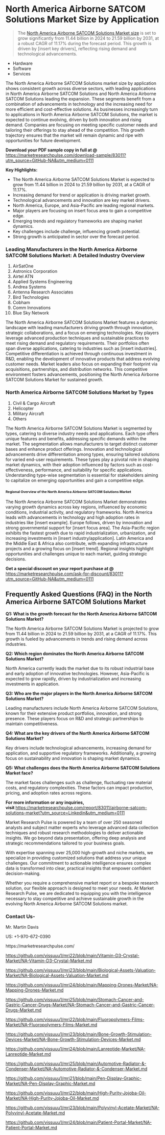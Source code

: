 <h1>North America Airborne SATCOM Solutions Market&nbsp;Size by Application</h1><blockquote><p>The <a href="https://marketresearchpulse.com/download-sample/83011?utm_source=GitHub-NA&amp;utm_medium=0111">North America Airborne SATCOM Solutions Market size</a> is set to grow significantly from 11.44 billion in 2024 to 21.59 billion by 2031, at a robust CAGR of 11.17% during the forecast period. This growth is driven by [insert key drivers], reflecting rising demand and technological advancements.</p></blockquote><ul><li>Hardware<li> Software<li> Services</li></ul><p>The North America Airborne SATCOM Solutions market size by application shows consistent growth across diverse sectors, with leading applications in North America Airborne SATCOM Solutions and North America Airborne SATCOM Solutions leading the expansion. These segments benefit from a combination of advancements in technology and the increasing need for more efficient and cost-effective solutions. As businesses increasingly turn to applications in North America Airborne SATCOM Solutions, the market is expected to continue evolving, driven by both innovation and rising demand. Companies are focusing on meeting specific customer needs and tailoring their offerings to stay ahead of the competition. This growth trajectory ensures that the market will remain dynamic and ripe with opportunities for future development.</p><p><strong>Download your PDF sample copy in full at @ </strong><a href="https://marketresearchpulse.com/download-sample/83011?utm_source=GitHub-NA&amp;utm_medium=0111">https://marketresearchpulse.com/download-sample/83011?utm_source=GitHub-NA&amp;utm_medium=0111</a></p><p><strong>Key Highlights: </strong></p><ul><li>The North America Airborne SATCOM Solutions Market is expected to grow from 11.44 billion in 2024 to 21.59 billion by 2031, at a CAGR of 11.17%.</li><li>Increasing demand for trend or application is driving market growth.</li><li>Technological advancements and innovation are key market drivers.</li><li>North America, Europe, and Asia-Pacific are leading regional markets.</li><li>Major players are focusing on insert focus area to gain a competitive edge.</li><li>Emerging trends and regulatory frameworks are shaping market dynamics.</li><li>Key challenges include challenge, influencing growth potential.</li><li>Strong growth is anticipated in sector over the forecast period.</li></ul><h3>Leading Manufacturers in the North America Airborne SATCOM Solutions Market: A Detailed Industry Overview</h3><ol><li>AirSatOne</li><li>Astronics Corporation</li><li>Airtel ATN</li><li>Applied Systems Engineering</li><li>Andrea Systems</li><li>Antenna Research Associates</li><li>Bird Technologies</li><li>Cobham</li><li>Comm Innovations</li><li>Blue Sky Network</li></ol><div class="flex max-w-full flex-col flex-grow"><div class="min-h-8 text-message flex w-full flex-col items-end gap-2 whitespace-normal break-words [.text-message+&amp;]:mt-5" dir="auto" data-message-author-role="assistant" data-message-id="fd8432e4-4910-450d-b182-61b7bfb0a01f" data-message-model-slug="gpt-4o"><div class="flex w-full flex-col gap-1 empty:hidden first:pt-[3px]"><div class="markdown prose w-full break-words dark:prose-invert light"><p>The North America Airborne SATCOM Solutions Market features a dynamic landscape with leading manufacturers driving growth through innovation, strategic collaborations, and a focus on emerging technologies. Key players leverage advanced production techniques and sustainable practices to meet rising demand and regulatory requirements. Their portfolios often span diverse applications, catering to industries such as [insert industries]. Competitive differentiation is achieved through continuous investment in R&amp;D, enabling the development of innovative products that address evolving customer needs. Market leaders also focus on expanding their footprint via acquisitions, partnerships, and distribution networks. This competitive environment fosters advancements, positioning the North America Airborne SATCOM Solutions Market for sustained growth.</p></div></div></div></div><h3>North America Airborne SATCOM Solutions Market by Types</h3><ol><li>Civil & Cargo Aircraft<li> Helicopter<li> Military Aircraft<li> Others</li></ol><div class="flex max-w-full flex-col flex-grow"><div class="min-h-8 text-message flex w-full flex-col items-end gap-2 whitespace-normal break-words [.text-message+&amp;]:mt-5" dir="auto" data-message-author-role="assistant" data-message-id="084470be-0bb7-4664-bddf-5156b4f41249" data-message-model-slug="gpt-4o-mini"><div class="flex w-full flex-col gap-1 empty:hidden first:pt-[3px]"><div class="markdown prose w-full break-words dark:prose-invert light"><p>The North America Airborne SATCOM Solutions Market is segmented by types, catering to diverse industry needs and applications. Each type offers unique features and benefits, addressing specific demands within the market. The segmentation allows manufacturers to target distinct customer bases and enhance product offerings. Innovation and technological advancements drive differentiation among types, ensuring tailored solutions for varied end-user requirements. These types play a pivotal role in shaping market dynamics, with their adoption influenced by factors such as cost-effectiveness, performance, and suitability for specific applications. Understanding type-wise segmentation is essential for stakeholders aiming to capitalize on emerging opportunities and gain a competitive edge.</p></div></div></div></div><h3><span style="font-size: 11px;">Regional Overview of the North America Airborne SATCOM Solutions Market</span></h3><div class="flex max-w-full flex-col flex-grow"><div class="min-h-8 text-message flex w-full flex-col items-end gap-2 whitespace-normal break-words [.text-message+&amp;]:mt-5" dir="auto" data-message-author-role="assistant" data-message-id="e9038762-ce64-4e30-91c9-9bd413514231" data-message-model-slug="gpt-4o-mini"><div class="flex w-full flex-col gap-1 empty:hidden first:pt-[3px]"><div class="markdown prose w-full break-words dark:prose-invert light"><p>The North America Airborne SATCOM Solutions Market demonstrates varying growth dynamics across key regions, influenced by economic conditions, industrial activity, and regulatory frameworks. North America leads with advancements in technology and high adoption rates in industries like [insert example]. Europe follows, driven by innovation and strong governmental support for [insert focus area]. The Asia-Pacific region exhibits the fastest growth due to rapid industrialization, urbanization, and increasing investments in [insert industry/application]. Latin America and the Middle East &amp; Africa also contribute, with expanding infrastructure projects and a growing focus on [insert trend]. Regional insights highlight opportunities and challenges unique to each market, guiding strategic decisions.</p></div></div></div></div><p><strong>Get a special discount on your report purchase at @ </strong><a href="https://marketresearchpulse.com/ask-for-discount/83011?utm_source=GitHub-NA&amp;utm_medium=0111">https://marketresearchpulse.com/ask-for-discount/83011?utm_source=GitHub-NA&amp;utm_medium=0111</a></p><h2>Frequently Asked Questions (FAQ) in the North America Airborne SATCOM Solutions Market</h2><p><strong>Q1: What is the growth forecast for the North America Airborne SATCOM Solutions Market?</strong></p><p>The North America Airborne SATCOM Solutions Market is projected to grow from 11.44 billion in 2024 to 21.59 billion by 2031, at a CAGR of 11.17%. This growth is fueled by advancements in trends and rising demand across industries.</p><p><strong>Q2: Which region dominates the North America Airborne SATCOM Solutions Market?</strong></p><p>North America currently leads the market due to its robust industrial base and early adoption of innovative technologies. However, Asia-Pacific is expected to grow rapidly, driven by industrialization and increasing investments in application.</p><p><strong>Q3: Who are the major players in the North America Airborne SATCOM Solutions Market?</strong></p><p>Leading manufacturers include North America Airborne SATCOM Solutions, known for their extensive product portfolios, innovation, and strong presence. These players focus on R&amp;D and strategic partnerships to maintain competitiveness.</p><p><strong>Q4: What are the key drivers of the North America Airborne SATCOM Solutions Market?</strong></p><p>Key drivers include technological advancements, increasing demand for application, and supportive regulatory frameworks. Additionally, a growing focus on sustainability and innovation is shaping market dynamics.</p><p><strong>Q5: What challenges does the North America Airborne SATCOM Solutions Market face?</strong></p><p>The market faces challenges such as challenge, fluctuating raw material costs, and regulatory complexities. These factors can impact production, pricing, and adoption rates across regions.</p><p><strong>For more information or any inquiries, visit&nbsp;</strong><a href="https://marketresearchpulse.com/report/83011/airborne-satcom-solutions-market?utm_source=Linkedin&utm_medium=0111">https://marketresearchpulse.com/report/83011/airborne-satcom-solutions-market?utm_source=Linkedin&utm_medium=0111</a></p><p>Market Research Pulse is powered by a team of over 250 seasoned analysts and subject matter experts who leverage advanced data collection techniques and robust research methodologies to deliver actionable insights. We go beyond data presentation, offering deep analysis and strategic recommendations tailored to your business goals.</p><p>With expertise spanning over 25,000 high-growth and niche markets, we specialize in providing customized solutions that address your unique challenges. Our commitment to actionable intelligence ensures complex data is transformed into clear, practical insights that empower confident decision-making.</p><p>Whether you require a comprehensive market report or a bespoke research solution, our flexible approach is designed to meet your needs. At Market Research Pulse, we are dedicated to equipping you with the intelligence necessary to stay competitive and achieve sustainable growth in the evolving North America Airborne SATCOM Solutions market.</p><h3><strong>Contact Us-</strong></h3><p>Mr. Martin Davis</p><p>US: +1-970-672-0390</p><p>https://marketresearchpulse.com/</p><p><a href="https://github.com/vissuuu1/mri22/blob/main/Vitamin-D3-Crystal-Market/NA-Vitamin-D3-Crystal-Market.md">https://github.com/vissuuu1/mri22/blob/main/Vitamin-D3-Crystal-Market/NA-Vitamin-D3-Crystal-Market.md</a></p><p><a href="https://github.com/vissuuu1/mri23/blob/main/Biological-Assets-Valuation-Market/NA-Biological-Assets-Valuation-Market.md">https://github.com/vissuuu1/mri23/blob/main/Biological-Assets-Valuation-Market/NA-Biological-Assets-Valuation-Market.md</a></p><p><a href="https://github.com/vissuuu1/mri24/blob/main/Mapping-Drones-Market/NA-Mapping-Drones-Market.md">https://github.com/vissuuu1/mri24/blob/main/Mapping-Drones-Market/NA-Mapping-Drones-Market.md</a></p><p><a href="https://github.com/vissuuu1/mri25/blob/main/Stomach-Cancer-and-Gastric-Cancer-Drugs-Market/NA-Stomach-Cancer-and-Gastric-Cancer-Drugs-Market.md">https://github.com/vissuuu1/mri25/blob/main/Stomach-Cancer-and-Gastric-Cancer-Drugs-Market/NA-Stomach-Cancer-and-Gastric-Cancer-Drugs-Market.md</a></p><p><a href="https://github.com/vissuuu1/mri22/blob/main/Fluoropolymers-Films-Market/NA-Fluoropolymers-Films-Market.md">https://github.com/vissuuu1/mri22/blob/main/Fluoropolymers-Films-Market/NA-Fluoropolymers-Films-Market.md</a></p><p><a href="https://github.com/vissuuu1/mri23/blob/main/Bone-Growth-Stimulation-Devices-Market/NA-Bone-Growth-Stimulation-Devices-Market.md">https://github.com/vissuuu1/mri23/blob/main/Bone-Growth-Stimulation-Devices-Market/NA-Bone-Growth-Stimulation-Devices-Market.md</a></p><p><a href="https://github.com/vissuuu1/mri24/blob/main/Lanreotide-Market/NA-Lanreotide-Market.md">https://github.com/vissuuu1/mri24/blob/main/Lanreotide-Market/NA-Lanreotide-Market.md</a></p><p><a href="https://github.com/vissuuu1/mri25/blob/main/Automotive-Radiator-&-Condenser-Market/NA-Automotive-Radiator-&-Condenser-Market.md">https://github.com/vissuuu1/mri25/blob/main/Automotive-Radiator-&-Condenser-Market/NA-Automotive-Radiator-&-Condenser-Market.md</a></p><p><a href="https://github.com/vissuuu1/mri21/blob/main/Pen-Display-Graphic-Market/NA-Pen-Display-Graphic-Market.md">https://github.com/vissuuu1/mri21/blob/main/Pen-Display-Graphic-Market/NA-Pen-Display-Graphic-Market.md</a></p><p><a href="https://github.com/vissuuu1/mri22/blob/main/High-Purity-Jojoba-Oil-Market/NA-High-Purity-Jojoba-Oil-Market.md">https://github.com/vissuuu1/mri22/blob/main/High-Purity-Jojoba-Oil-Market/NA-High-Purity-Jojoba-Oil-Market.md</a></p><p><a href="https://github.com/vissuuu1/mri23/blob/main/Polyvinyl-Acetate-Market/NA-Polyvinyl-Acetate-Market.md">https://github.com/vissuuu1/mri23/blob/main/Polyvinyl-Acetate-Market/NA-Polyvinyl-Acetate-Market.md</a></p><p><a href="https://github.com/vissuuu1/mri24/blob/main/Patient-Portal-Market/NA-Patient-Portal-Market.md">https://github.com/vissuuu1/mri24/blob/main/Patient-Portal-Market/NA-Patient-Portal-Market.md</a></p>
